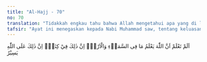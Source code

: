 ```yaml
---
title: "Al-Hajj - 70"
no: 70
translation: "Tidakkah engkau tahu bahwa Allah mengetahui apa yang di langit dan di bumi? Sungguh, yang demikian itu sudah terdapat dalam sebuah Kitab (Lauh Mahfuzh). Sesungguhnya yang demikian itu sangat mudah bagi Allah. "
tafsir: "Ayat ini menegaskan kepada Nabi Muhammad saw, tentang keluasan ilmu Allah. Sekalipun Nabi Muhammad yang dituju tetapi dalam ayat ini termasuk di dalamnya seluruh umatnya. Seakan-akan Allah mengatakan kepadanya, \"Apakah engkau tidak mengetahui hai Muhammad, bahwa ilmu Allah itu amat luas, meliputi segala apa yang ada di langit dan segala apa yang ada di bumi, tidak ada sesuatu pun yang luput dari ilmu-Nya itu, walaupun barang itu sebesar zarroh (atom) atau lebih kecil lagi dari atom itu, bahkan Dia mengetahui segala yang terbetik di dalam hati manusia.\"\n\nSemua ilmu Allah itu tertulis di Lauh Mahfuz, ialah suatu kitab yang di dalamnya disebutkan segala yang ada dan kitab itu telah ada dan lengkap, mempunyai catatan sebelum Allah menciptakan langit dan bumi. Menurut Abu Muslim al-AshfahÂ±ni, yang dimaksud dengan kitab dalam ayat ini ialah pemeliharaan sesuatu dan pencatatannya yang sempurna. Tidak ada sesuatu yang tidak tercatat di dalamnya. Hal inilah yang merupakan ilmu Allah.\n\nPengetahuan yang amat sempurna dan pencatatan yang lengkap tentang segala sesuatu serta penetapan hukum yang dijadikan bahan pengadilan di akhirat kelak tidaklah sukar bagi Allah untuk menetapkannya. Dia menetapkan sesuatu di akhirat nanti dengan seadil-adilnya, karena segala macam yang dijadikan bahan pertimbangan telah ada catatan-Nya, tidak ada yang kurang sedikit pun."
---
```


اَلَمْ تَعْلَمْ اَنَّ اللّٰهَ يَعْلَمُ مَا فِى السَّمَاۤءِ وَالْاَرْضِۗ اِنَّ ذٰلِكَ فِيْ كِتٰبٍۗ اِنَّ ذٰلِكَ عَلَى اللّٰهِ يَسِيْرٌ 
